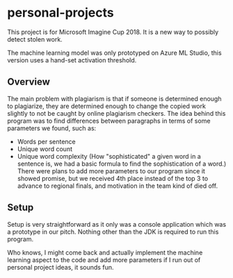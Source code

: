 # personal-projects
This project is for Microsoft Imagine Cup 2018. It is a new way to possibly detect stolen work.

The machine learning model was only prototyped on Azure ML Studio, this version uses a hand-set activation threshold. 

## Overview
The main problem with plagiarism is that if someone is determined enough to plagiarize, they are determined enough to change the copied work slightly to not be caught by online plagiarism checkers. The idea behind this program was to find differences between paragraphs in terms of some parameters we found, such as:
- Words per sentence
- Unique word count
- Unique word complexity (How "sophisticated" a given word in a sentence is, we had a basic formula to find the sophistication of a word.)
There were plans to add more parameters to our program since it showed promise, but we received 4th place instead of the top 3 to advance to regional finals, and motivation in the team kind of died off.

## Setup
Setup is very straightforward as it only was a console application which was a prototype in our pitch. Nothing other than the JDK is required to run this program.

Who knows, I might come back and actually implement the machine learning aspect to the code and add more parameters if I run out of personal project ideas, it sounds fun.
